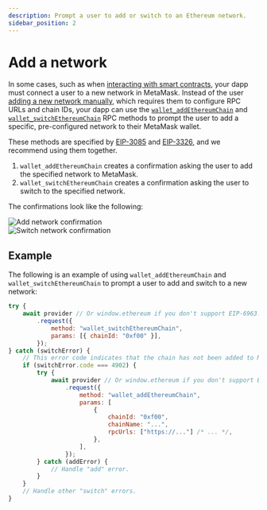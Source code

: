```yaml
---
description: Prompt a user to add or switch to an Ethereum network.
sidebar_position: 2
---
```


# Add a network

In some cases, such as when [interacting with smart contracts](../../concepts/smart-contracts.md),
your dapp must connect a user to a new network in MetaMask.
Instead of the user [adding a new network manually](https://support.metamask.io/hc/en-us/articles/360043227612-How-to-add-a-custom-network-RPC#h_01G63GGJ83DGDRCS2ZWXM37CV5),
which requires them to configure RPC URLs and chain IDs, your dapp can use the
[`wallet_addEthereumChain`](/wallet/reference/wallet_addethereumchain) and
[`wallet_switchEthereumChain`](/wallet/reference/wallet_switchethereumchain) RPC methods to prompt
the user to add a specific, pre-configured network to their MetaMask wallet.

These methods are specified by [EIP-3085](https://eips.ethereum.org/EIPS/eip-3085) and
[EIP-3326](https://eips.ethereum.org/EIPS/eip-3326), and we recommend using them together.

1. `wallet_addEthereumChain` creates a confirmation asking the user to add the specified network to MetaMask.
2. `wallet_switchEthereumChain` creates a confirmation asking the user to switch to the specified network.

The confirmations look like the following:

<div class="row">
    <div class="column">
        <img src={require("../../assets/add-network.png").default} alt="Add network confirmation" style={{border: '1px solid gray'}} />
    </div>
    <div class="column">
        <img src={require("../../assets/switch-network.png").default} alt="Switch network confirmation" style={{border: '1px solid gray'}} />
    </div>
</div>

## Example

The following is an example of using `wallet_addEthereumChain` and `wallet_switchEthereumChain` to
prompt a user to add and switch to a new network:

```javascript
try {
    await provider // Or window.ethereum if you don't support EIP-6963.
        .request({
            method: "wallet_switchEthereumChain",
            params: [{ chainId: "0xf00" }],
        });
} catch (switchError) {
    // This error code indicates that the chain has not been added to MetaMask.
    if (switchError.code === 4902) {
        try {
            await provider // Or window.ethereum if you don't support EIP-6963.
                .request({
                    method: "wallet_addEthereumChain",
                    params: [
                        {
                            chainId: "0xf00",
                            chainName: "...",
                            rpcUrls: ["https://..."] /* ... */,
                        },
                    ],
                });
        } catch (addError) {
            // Handle "add" error.
        }
    }
    // Handle other "switch" errors.
}
```